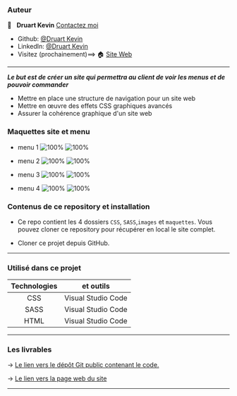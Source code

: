 ### Auteur

👤 &nbsp; **Druart Kevin** [Contactez moi](<k.druart2@gmail.com>)

* Github: [@Druart Kevin](https://github.com/KevinDruart)
* LinkedIn: [@Druart Kevin](https://www.linkedin.com/in/kevin-druart-430764201/)
* Visitez (prochainement)==> 🏠 [Site Web]()

***

***Le but est de créer un site qui permettra au client de voir les menus et de pouvoir commander***

* Mettre en place une structure de navigation pour un site web
* Mettre en œuvre des effets CSS graphiques avancés
* Assurer la cohérence graphique d'un site web


### Maquettes site et menu
* menu 1
![100%](/maquettes/menu-1b.png)
![100%](/maquettes/menu-1.png)

* menu 2
![100%](/maquettes/menu-2b.png)
![100%](/maquettes/menu-2.png)

* menu 3
![100%](/maquettes/menu-3b.png)
![100%](/maquettes/menu-3.png)

* menu 4
![100%](/maquettes/menu-4b.png)
![100%](/maquettes/menu-4.png)



### Contenus de ce repository et installation

* Ce repo contient les 4 dossiers `CSS`, `SASS`,`images` et `maquettes`.
Vous pouvez cloner ce repository pour récupérer en local le site complet.

* Cloner ce projet depuis GitHub.
***


### Utilisé dans ce projet

| Technologies             | et outils          |
|:------------------------:|:------------------:|
| CSS                      | Visual Studio Code |
| SASS                     | Visual Studio Code |
| HTML                     | Visual Studio Code |




***

### Les livrables

→ [Le lien vers le dépôt Git public contenant le code.](https://github.com/KevinDruart/P3_Druart_Kevin)

→ [Le lien vers la page web du site](https://kevindruart.github.io/P3_Druart_Kevin/)

***


